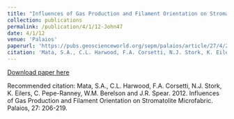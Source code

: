 ```yaml
---
title: "Influences of Gas Production and Filament Orientation on Stromatolite Microfabric"
collection: publications
permalink: /publication/4/1/12-John47
date: 4/1/12
venue: 'Palaios'
paperurl: 'https://pubs.geoscienceworld.org/sepm/palaios/article/27/4/206/146238/influence-of-gas-production-and-filament'
citation: 'Mata, S.A., C.L. Harwood, F.A. Corsetti, N.J. Stork, K. Eilers, C. Pepe-Ranney, W.M. Berelson and J.R. Spear.  2012.  Influences of Gas Production and Filament Orientation on Stromatolite Microfabric.  Palaios, 27:  206-219.'
---
```


<a href='https://pubs.geoscienceworld.org/sepm/palaios/article/27/4/206/146238/influence-of-gas-production-and-filament'>Download paper here</a>

Recommended citation: Mata, S.A., C.L. Harwood, F.A. Corsetti, N.J. Stork, K. Eilers, C. Pepe-Ranney, W.M. Berelson and J.R. Spear.  2012.  Influences of Gas Production and Filament Orientation on Stromatolite Microfabric.  Palaios, 27:  206-219.